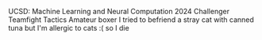 UCSD: Machine Learning and Neural Computation 2024
Challenger Teamfight Tactics
Amateur boxer
I tried to befriend a stray cat with canned tuna but I'm allergic to cats :( so I die

<!---
wewefel/wewefel is a ✨ special ✨ repository because its `README.md` (this file) appears on your GitHub profile.
You can click the Preview link to take a look at your changes.
--->
